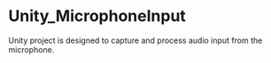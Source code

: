 # Unity_MicrophoneInput
 Unity project is designed to capture and process audio input from the microphone.
